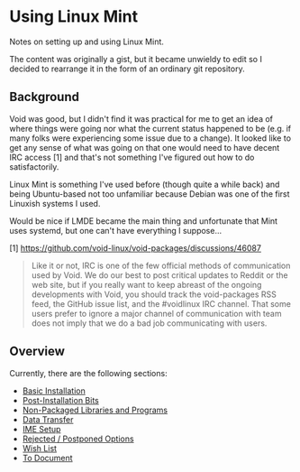 # Using Linux Mint

Notes on setting up and using Linux Mint.

The content was originally a gist, but it became unwieldy to edit so I
decided to rearrange it in the form of an ordinary git repository.

## Background

Void was good, but I didn't find it was practical for me to get an
idea of where things were going nor what the current status happened
to be (e.g. if many folks were experiencing some issue due to a
change).  It looked like to get any sense of what was going on that
one would need to have decent IRC access [1] and that's not something
I've figured out how to do satisfactorily.

Linux Mint is something I've used before (though quite a while back)
and being Ubuntu-based not too unfamiliar because Debian was one of
the first Linuxish systems I used.

Would be nice if LMDE became the main thing and unfortunate that Mint
uses systemd, but one can't have everything I suppose...

[1] https://github.com/void-linux/void-packages/discussions/46087

> Like it or not, IRC is one of the few official methods of
> communication used by Void. We do our best to post critical updates
> to Reddit or the web site, but if you really want to keep abreast of
> the ongoing developments with Void, you should track the
> void-packages RSS feed, the GitHub issue list, and the #voidlinux
> IRC channel. That some users prefer to ignore a major channel of
> communication with team does not imply that we do a bad job
> communicating with users.

## Overview

Currently, there are the following sections:

* [Basic Installation](docs/basic-installation.md)
* [Post-Installation Bits](docs/post-installation-bits.md)
* [Non-Packaged Libraries and Programs](docs/non-packaged-libraries-and-programs.md)
* [Data Transfer](docs/data-transfer.md)
* [IME Setup](docs/ime-setup.md)
* [Rejected / Postponed Options](docs/rejected-postponed-options.md)
* [Wish List](docs/wish-list.md)
* [To Document](docs/to-document.md)

